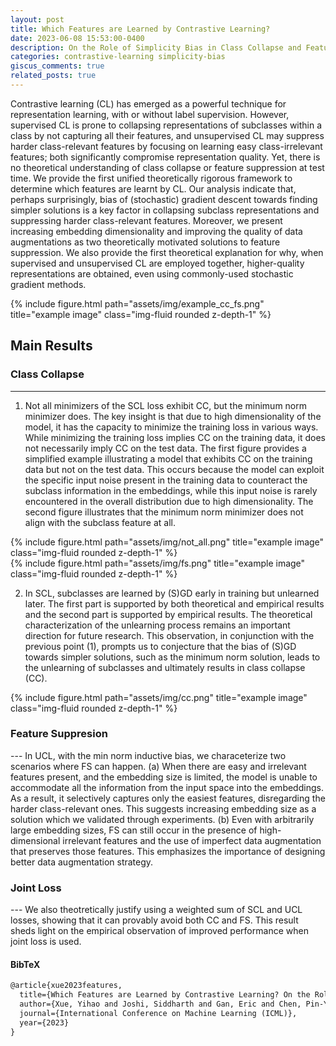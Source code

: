 ```yaml
---
layout: post
title: Which Features are Learned by Contrastive Learning? 
date: 2023-06-08 15:53:00-0400
description: On the Role of Simplicity Bias in Class Collapse and Feature Suppression
categories: contrastive-learning simplicity-bias
giscus_comments: true
related_posts: true
---
```


Contrastive learning (CL) has emerged as a powerful technique for representation learning, with or without label supervision. However, supervised CL is prone to collapsing representations of subclasses within a class by not capturing all their features, and unsupervised CL may suppress harder class-relevant features by focusing on learning easy class-irrelevant features; both significantly compromise representation quality. Yet, there is no theoretical understanding of class collapse or feature suppression at test time. We provide the first unified theoretically rigorous framework to determine which features are learnt by CL. Our analysis indicate that, perhaps surprisingly, bias of (stochastic) gradient descent towards finding simpler solutions is a key factor in collapsing subclass representations and suppressing harder class-relevant features. Moreover, we present increasing embedding dimensionality and improving the quality of data augmentations as two theoretically motivated solutions to feature suppression. We also provide the first theoretical explanation for why, when supervised and unsupervised CL are employed together, higher-quality representations are obtained, even using commonly-used stochastic gradient methods.

<div class="row">
    <div class="col-sm mt-3 mt-md-0">
        {% include figure.html path="assets/img/example_cc_fs.png" title="example image" class="img-fluid rounded z-depth-1" %}
    </div>
</div>

<h2> Main Results </h2>

<h3> Class Collapse </h3>

---

1. Not all minimizers of the SCL loss exhibit CC, but the minimum norm minimizer does. The key insight is that due to high dimensionality of the model, it has the capacity to minimize the training loss in various ways. While minimizing the training loss implies CC on the training data, it does not necessarily imply CC on the test data. The first figure provides a simplified example illustrating a model that exhibits CC on the training data but not on the test data. This occurs because the model can exploit the specific input noise present in the training data to counteract the subclass information in the embeddings, while this input noise is rarely encountered in the overall distribution due to high dimensionality. The second figure illustrates that the minimum norm minimizer does not align with the subclass feature at all.

<div class="row">
    <div class="col-sm mt-3 mt-md-0">
        {% include figure.html path="assets/img/not_all.png" title="example image" class="img-fluid rounded z-depth-1" %}
    </div>
</div>
<div class="row">
    <div class="col-sm mt-3 mt-md-0">
        {% include figure.html path="assets/img/fs.png" title="example image" class="img-fluid rounded z-depth-1" %}
    </div>
</div>

2. In SCL, subclasses are learned by (S)GD early in training but unlearned later. The first part is supported by both theoretical and empirical results and the second part is supported by empirical results. The theoretical characterization of the unlearning process remains an important direction for future research. This observation, in conjunction with the previous point (1), prompts us to conjecture that the bias of (S)GD towards simpler solutions, such as the minimum norm solution, leads to the unlearning of subclasses and ultimately results in class collapse (CC).

<div class="row">
    <div class="col-sm mt-3 mt-md-0">
        {% include figure.html path="assets/img/cc.png" title="example image" class="img-fluid rounded z-depth-1" %}
    </div>
</div>

<h3> Feature Suppresion </h3>
---
In UCL, with the min norm inductive bias, we characeterize two scenarios where FS can happen. (a) When there are easy and irrelevant features present, and the embedding size is limited, the model is unable to accommodate all the information from the input space into the embeddings. As a result, it selectively captures only the easiest features, disregarding the harder class-relevant ones. This suggests increasing embedding size as a solution which we validated through experiments. (b) Even with arbitrarily large embedding sizes, FS can still occur in the presence of high-dimensional irrelevant features and the use of imperfect data augmentation that preserves those features. This emphasizes the importance of designing better data augmentation strategy.

<h3> Joint Loss </h3>
---
We also theotretically justify using a weighted sum of SCL and UCL losses, showing that it can provably avoid both CC and FS. This result sheds light on the empirical observation of improved performance when joint loss is used.


<h4> BibTeX </h4>

```html
@article{xue2023features,
  title={Which Features are Learned by Contrastive Learning? On the Role of Simplicity Bias in Class Collapse and Feature Suppression},
  author={Xue, Yihao and Joshi, Siddharth and Gan, Eric and Chen, Pin-Yu and Mirzasoleiman, Baharan},
  journal={International Conference on Machine Learning (ICML)},
  year={2023}
}
```     

